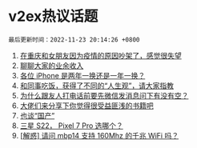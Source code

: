 # v2ex热议话题

`最后更新时间：2022-11-23 20:14:26 +0800`

1. [在重庆和女朋友因为疫情的原因吵架了，感觉很失望](https://www.v2ex.com/t/897208)
1. [聊聊大家的业余收入](https://www.v2ex.com/t/897228)
1. [各位 iPhone 是两年一换还是一年一换？](https://www.v2ex.com/t/897270)
1. [和同事吃饭，获得了不同的“人生观”，请大家指教](https://www.v2ex.com/t/897245)
1. [为什么跟友人打电话前要先微信发消息问下有没有空？](https://www.v2ex.com/t/897204)
1. [大佬们来分享下你觉得很受益匪浅的书籍吧](https://www.v2ex.com/t/897336)
1. [也谈“国产”](https://www.v2ex.com/t/897209)
1. [三星 S22， Pixel 7 Pro 选哪个？](https://www.v2ex.com/t/897184)
1. [[解惑] 请问 mbp14 支持 160Mhz 的千兆 WiFi 吗？](https://www.v2ex.com/t/897269)

